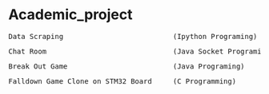 # Academic_project

<pre>Data Scraping                          (Ipython Programing) </pre>
<pre>Chat Room                              (Java Socket Programing)</pre> 
<pre>Break Out Game                         (Java Programing) </pre>
<pre>Falldown Game Clone on STM32 Board     (C Programming) </pre>
